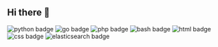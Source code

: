 ## Hi there 👋

<p>
    <img src="https://img.shields.io/badge/-python-green" alt="python badge">
    <img src="https://img.shields.io/badge/-perl-red" alt="go badge">
    <img src="https://img.shields.io/badge/-php-blue" alt="php badge">
    <img src="https://img.shields.io/badge/-bash-orange" alt="bash badge">
    <img src="https://img.shields.io/badge/-html-purple" alt="html badge">
    <img src="https://img.shields.io/badge/-mysql-pink" alt="css badge">
    <img src="https://img.shields.io/badge/-elasticsearch-yellow" alt="elasticsearch badge">
  
</p>

